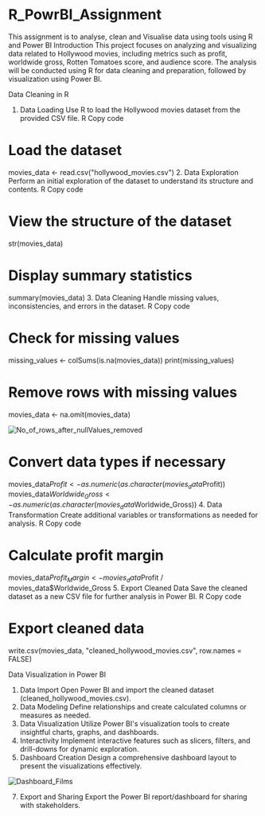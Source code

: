 # R_PowrBI_Assignment
This assignment is to analyse, clean and Visualise data using tools using R and Power BI
Introduction
This project focuses on analyzing and visualizing data related to Hollywood movies, including metrics such as profit, worldwide gross, Rotten Tomatoes score, and audience score. The analysis will be conducted using R for data cleaning and preparation, followed by visualization using Power BI.

Data Cleaning in R
1. Data Loading
Use R to load the Hollywood movies dataset from the provided CSV file.
R
Copy code
# Load the dataset
movies_data <- read.csv("hollywood_movies.csv")
2. Data Exploration
Perform an initial exploration of the dataset to understand its structure and contents.
R
Copy code
# View the structure of the dataset
str(movies_data)

# Display summary statistics
summary(movies_data)
3. Data Cleaning
Handle missing values, inconsistencies, and errors in the dataset.
R
Copy code
# Check for missing values
missing_values <- colSums(is.na(movies_data))
print(missing_values)

# Remove rows with missing values
movies_data <- na.omit(movies_data)

![No_of_rows_after_nullValues_removed](https://github.com/Sunitharanip/R_PowrBI_Assignment/assets/156103999/d4a750ea-686c-4488-905e-222fbbbdb2bd)


# Convert data types if necessary
movies_data$Profit <- as.numeric(as.character(movies_data$Profit))
movies_data$Worldwide_Gross <- as.numeric(as.character(movies_data$Worldwide_Gross))
4. Data Transformation
Create additional variables or transformations as needed for analysis.
R
Copy code
# Calculate profit margin
movies_data$Profit_Margin <- movies_data$Profit / movies_data$Worldwide_Gross
5. Export Cleaned Data
Save the cleaned dataset as a new CSV file for further analysis in Power BI.
R
Copy code
# Export cleaned data
write.csv(movies_data, "cleaned_hollywood_movies.csv", row.names = FALSE)


Data Visualization in Power BI
1. Data Import
Open Power BI and import the cleaned dataset (cleaned_hollywood_movies.csv).
2. Data Modeling
Define relationships and create calculated columns or measures as needed.
3. Data Visualization
Utilize Power BI's visualization tools to create insightful charts, graphs, and dashboards.
4. Interactivity
Implement interactive features such as slicers, filters, and drill-downs for dynamic exploration.
5. Dashboard Creation
Design a comprehensive dashboard layout to present the visualizations effectively.

![Dashboard_Films](https://github.com/Sunitharanip/R_PowrBI_Assignment/assets/156103999/58676f7e-8678-445d-8d00-8d41dbb4ddaa)

7. Export and Sharing
Export the Power BI report/dashboard for sharing with stakeholders.
